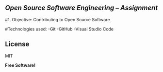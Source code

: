 ## _Open Source Software Engineering – Assignment_
#1. Objective: Contributing to Open Source Software

#Technologies used:
-Git
-GitHub
-Visual Studio Code


## License

MIT

**Free Software!**
